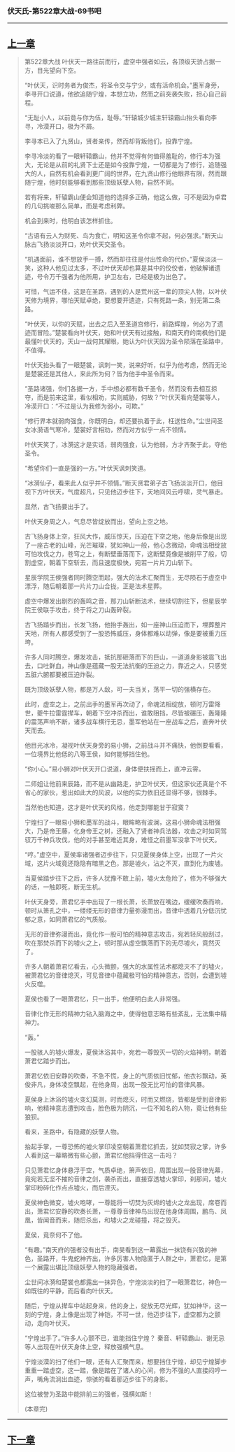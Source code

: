 ### 伏天氏-第522章大战-69书吧

--------
[上一章](./e9ccd5bae8cb182d76f8ab7de61d9513.md)
--------


>
>
>
>第522章大战
>叶伏天一路往前而行，虚空中强者如云，各顶级天骄占据一方，目光望向下空。
>
>“叶伏天，识时务者为俊杰，将圣令交与宁少，或有活命机会。”墨军身旁，李寻开口说道，他欲追随宁煌，本想立功，然而之前突袭失败，担心自己前程。
>
>“无耻小人，以前竟与你为伍，耻辱。”轩辕城少城主轩辕霸山抬头看向李寻，冷漠开口，极为不屑。
>
>李寻本已入了九贤山，贤者亲传，然而却背叛他们，投靠宁煌。
>
>李寻冷淡的看了一眼轩辕霸山，他并不觉得有何值得羞耻的，修行本为强大，无论是从前的礼贤下士还是如今投靠宁煌，一切都是为了修行，追随强大的人，自然有机会看到更广阔的世界，在九贤山修行他眼界有限，然而跟随宁煌，他时刻能够看到那些顶级妖孽人物，自然不同。
>
>若有将来，轩辕霸山便会知道他的选择多正确，他这么做，可不是因为卓君的几句挑唆那么简单，而是考虑利弊。
>
>机会到来时，他明白该怎样抓住。
>
>“古语有云人为财死、鸟为食亡，明知这圣令你拿不起，何必强求。”断天山脉古飞扬淡淡开口，劝叶伏天交圣令。
>
>“机遇面前，谁不想放手一搏，然而却往往是付出性命的代价。”夏侯淡淡一笑，这种人他见过太多，不过叶伏天却也算是其中的佼佼者，他破解诸遗迹，号令万千强者为他所用，护卫左右，已经是极为出色了。
>
>可惜，气运不佳，这是在圣路，遇到的人是荒州这一辈的顶尖人物，以叶伏天修为境界，哪怕天赋卓绝，要想要开遗迹，只有死路一条，别无第二条路。
>
>“叶伏天，以你的天赋，出去之后入至圣道宫修行，前路辉煌，何必为了遗迹而冒险。”楚裳看向叶伏天，她和叶伏天有过接触，和南天府的南枫他们是最懂叶伏天的，天山一战何其耀眼，她认为叶伏天因为圣令陨落在圣路中，不值得。
>
>叶伏天抬头看了一眼楚裳，讽刺一笑，说来好听，似乎为他考虑，然而无论是楚裳还是其他人，来此所为何？皆为他手中圣令而来。
>
>“圣路诸强，你们各据一方，手中想必都有数千圣令，然而没有去相互掠夺，而是前来这里，看似相劝，实则威胁，何故？”叶伏天看向楚裳等人，冷漠开口：“不过是认为我修为弱小，可欺。”
>
>“修行界本就弱肉强食，你既明白，却还要执着于此，枉送性命。”尘世间圣女冰漪语气寒冷，楚裳好言相劝，然而对方似乎一点不领情。
>
>叶伏天笑了，冰漪这才是实话，弱肉强食，认为他弱，方才齐聚于此，夺他圣令。
>
>“希望你们一直是强的一方。”叶伏天讽刺笑道。
>
>“冰漪仙子，看来此人似乎并不领情。”断天贤君弟子古飞扬淡淡开口，他目视下方叶伏天，气度超凡，只见他迈步往下，天地间风云呼啸，灵气暴走。
>
>显然，古飞扬要出手了。
>
>叶伏天身周之人，气息尽皆绽放而出，望向上空之地。
>
>古飞扬身体上空，狂风大作，威压惊天，压迫在下空之地，他身后像是出现了一座古老的山峰，光芒璀璨，犹如神山一般，他心念微动，命魂法相绽放可怕攻伐之力，苍穹之上，有断壁垂落而下，这断壁竟像是被削平了般，切割虚空，朝着下空斩去，而且速度极快，宛若一片片刀山斩下。
>
>星辰学院王侯强者同时腾空而起，强大的法术汇聚而生，无尽陨石于虚空中漂浮，随后朝着那一片片刀山合拢，正是法术星葬。
>
>虚空中爆发出剧烈的轰鸣之音，那刀山斩断法术，继续切割往下，但星辰学院王侯联手攻击，终于将之刀山轰碎裂。
>
>古飞扬踏步而出，长发飞扬，他抬手轰出，如一座神山压迫而下，埋葬整片天地，所有人都感受到了一股恐怖威压，身体都难以动弹，像是要被重力压垮。
>
>许多人同时腾空，爆发攻击，抵抗那砸落而下的巨山，一道道身影被震飞出去，口吐鲜血，神山像是蕴藏一股无法抗衡的压迫之力，靠近之人，只感觉五脏六腑都要被压迫炸裂。
>
>既为顶级妖孽人物，都是万人敌，可一夫当关，荡平一切的强横存在。
>
>此时，虚空之上，之前出手的墨军再次动了，命魂法相绽放，顿时万雷降世，夔牛拉雷霆撵车，朝着下空冲杀而出，谁敢阻挡，尽皆被碾压，轰隆隆的震荡声响不断，诸多战车横行无忌，墨军他站在一座战车之后，直奔叶伏天而去。
>
>他目光冰冷，凝视叶伏天身旁的易小狮，之前战斗并不痛快，他倒要看看，一位境界比他低的八等王侯，如何能够挡住他。
>
>“你小心。”易小狮对叶伏天开口说道，身体便扶摇而上，直冲云霄。
>
>二师姐让他前来辰路，而不是从幽路走，护卫叶伏天，但这家伙还真是个不省心的家伙，惹出如此大的风波，以他的实力依旧还显得不够，很棘手。
>
>当然他也知道，这才是叶伏天的风格，他走到哪能甘于寂寞？
>
>宁煌扫了一眼易小狮和墨军的战斗，眼眸略有波澜，这易小狮命魂法相强大，乃是帝王藤，化身帝王之树，还融入了贤者神兵法器，攻击之时如同驾驭万千神兵攻伐，他的对手甚至难近其身，难怪之前墨军没拿下叶伏天。
>
>“哼。”虚空中，夏侯率诸强者迈步往下，只见夏侯身体上空，出现了一片火域，这片火域竟还隐隐有暗黑之色，那是墟火，沾之不灭，直到化为废墟。
>
>当夏侯踏步往下之后，许多人犹豫不敢上前，墟火太危险了，修为不够强大的话，一触即死，断无生机。
>
>叶伏天身旁，萧君忆手中出现了一根长萧，长萧放在嘴边，缓缓吹奏而响，顿时从箫孔之中，一缕缕无形的音律力量弥漫而出，音律中透着几分低沉忧郁之意，如同萧君忆的气质般。
>
>无形的音律弥漫而出，竟化作一股可怕的精神意志攻击，宛若轻风般刮过，吹在那焚杀而下的墟火之上，顿时那从虚空飘落而下的无尽墟火，竟然灭了。
>
>许多人朝着萧君忆看去，心头微颤，强大的水属性法术都熄灭不了的墟火，被萧君忆的音律熄灭，可见音律中蕴藏极可怕的精神意志，否则，会遭到墟火反噬。
>
>夏侯也看了一眼萧君忆，只一出手，他便明白此人非常强。
>
>音律化作无形的精神力钻入脑海之中，使得他意志略有些紊乱，无法集中精神力。
>
>“轰。”
>
>一股骇人的墟火爆发，夏侯沐浴其中，宛若一尊毁灭一切的火焰神明，朝着萧君忆踏步而出。
>
>萧君忆依旧安静的吹奏，不急不慌，身上的气质依旧忧郁，他衣衫飘动，英俊非凡，身体凌空飘起，在他身周，出现一股无比可怕的音律风暴。
>
>夏侯身上沐浴的墟火变幻莫测，时而熄灭，时而又燃烧，皆都是受到音律影响，他精神意志遭到攻击，脸色极为阴沉，一位不知名的人物，竟让他有些狼狈。
>
>看来，圣路中，有隐藏的妖孽人物。
>
>抬起手掌，一尊恐怖的墟火掌印凌空朝着萧君忆抓去，犹如焚寂之掌，许多人看到这一幕略微有些心颤，萧君忆他挡得住这一击吗？
>
>只见萧君忆身体悬浮于空，气质卓绝，箫声依旧，周围出现一股音律光幕，竟宛若无坚不摧的音律之剑，袭杀而出，直接穿透墟火掌印，刹那间，墟火掌印粉碎化作点点墟火，而后湮灭。
>
>夏侯神色微变，墟火咆哮，一尊能将一切焚为灰烬的墟火之龙出现，席卷而出，萧君忆安静的吹奏长萧，一尊尊音律神鸟出现在他身体周围，鹏鸟、凤凰，皆闻音而来，随后杀出，和墟火之龙碰撞，将之毁灭。
>
>夏侯，竟奈何不了他。
>
>“有趣。”南天府的强者没有出手，南昊看到这一幕露出一抹饶有兴致的神色，圣路开，牛鬼蛇神齐出，许多厉害人物隐匿于人群之中，萧君忆，是第一个展露出堪比顶级妖孽人物的隐藏强者。
>
>尘世间冰漪和楚裳也都露出一抹异色，宁煌淡淡的扫了一眼萧君忆，神色一如既往的平静，而后看向叶伏天。
>
>随后，宁煌从撵车中站起身来，他的身上，绽放无尽光辉，犹如神华，这一刻的宁煌，身上像是出现了神铠，不可一世，他迈步往下，虚空都为之颤动，走向叶伏天。
>
>“宁煌出手了。”许多人心颤不已，谁能挡住宁煌？
>秦音、轩辕霸山、谢无忌等人出现在叶伏天身体上空，释放强横气息。
>
>宁煌淡漠的扫了他们一眼，还有人汇聚而来，想要挡住宁煌，却见宁煌脚步重重一踏虚空，这一踏，像是踏在了诸人的心间，修为不强的人直接闷哼一声，嘴角流淌出血迹，惊骇的看着那迈步往下的身影。
>
>这位被誉为圣路中能排前三的强者，强横如斯！
>
>(本章完)
>
>

--------
[下一章](./fcd04eaadf3c02c383946df977018fa3.md)
--------
